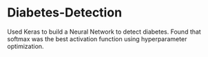 # Diabetes-Detection

Used Keras to build a Neural Network to detect diabetes. Found that softmax was the best activation function using hyperparameter optimization.
